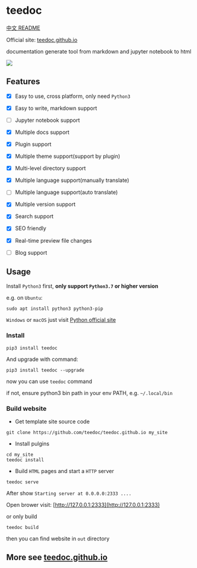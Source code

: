 teedoc
===========
[中文 README](./README_ZH.md)

Official site: [teedoc.github.io](https://teedoc.github.io/)

documentation generate tool from markdown and jupyter notebook to html

![](./assets/images/teedoc_screenshot_0.jpg)

## Features

- [x] Easy to use, cross platform, only need `Python3`
- [x] Easy to write, markdown support
- [ ] Jupyter notebook support
- [x] Multiple docs support
- [x] Plugin support
- [x] Multiple theme support(support by plugin)
- [x] Multi-level directory support
- [x] Multiple language support(manually translate)
- [ ] Multiple language support(auto translate)
- [x] Multiple version support
- [x] Search support
- [x] SEO friendly
- [x] Real-time preview file changes
- [ ] Blog support


## Usage

Install `Python3` first, **only support `Python3.7` or higher version**

e.g. on `Ubuntu`:
```
sudo apt install python3 python3-pip
```

`Windows` or `macOS` just visit [Python official site](https://www.python.org/downloads/)


### Install

```
pip3 install teedoc
```

And upgrade with command:
```
pip3 install teedoc --upgrade
```

now you can use `teedoc` command

if not, ensure python3 bin path in your env PATH,
e.g. `~/.local/bin`


### Build website

* Get template site source code

```
git clone https://github.com/teedoc/teedoc.github.io my_site
```

* Install pulgins

```
cd my_site
teedoc install
```

* Build `HTML` pages and start a `HTTP` server

```
teedoc serve
```

After show `Starting server at 0.0.0.0:2333 ....`

Open brower visit: [http://127.0.0.1:2333](http://127.0.0.1:2333)


or only build

```
teedoc build
```

then you can find website in `out` directory

## More see [teedoc.github.io](https://teedoc.github.io/)



